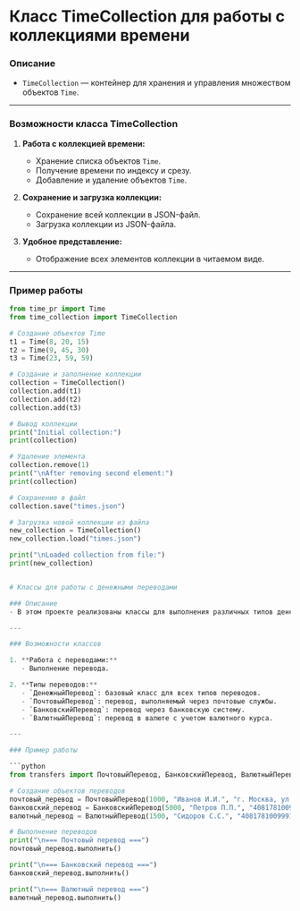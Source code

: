 # Класс TimeCollection для работы с коллекциями времени

### Описание
- `TimeCollection` — контейнер для хранения и управления множеством объектов `Time`.

---

### Возможности класса TimeCollection

1. **Работа с коллекцией времени:**
   - Хранение списка объектов `Time`.
   - Получение времени по индексу и срезу.
   - Добавление и удаление объектов `Time`.

2. **Сохранение и загрузка коллекции:**
   - Сохранение всей коллекции в JSON-файл.
   - Загрузка коллекции из JSON-файла.

3. **Удобное представление:**
   - Отображение всех элементов коллекции в читаемом виде.

---

### Пример работы

```python
from time_pr import Time
from time_collection import TimeCollection

# Создание объектов Time
t1 = Time(8, 20, 15)
t2 = Time(9, 45, 30)
t3 = Time(23, 59, 59)

# Создание и заполнение коллекции
collection = TimeCollection()
collection.add(t1)
collection.add(t2)
collection.add(t3)

# Вывод коллекции
print("Initial collection:")
print(collection)

# Удаление элемента
collection.remove(1)
print("\nAfter removing second element:")
print(collection)

# Сохранение в файл
collection.save("times.json")

# Загрузка новой коллекции из файла
new_collection = TimeCollection()
new_collection.load("times.json")

print("\nLoaded collection from file:")
print(new_collection)


# Классы для работы с денежными переводами

### Описание
- В этом проекте реализованы классы для выполнения различных типов денежных переводов. Каждый класс представляет собой конкретный тип перевода и предоставляет метод `выполнить()`, который инициирует процесс перевода.

---

### Возможности классов

1. **Работа с переводами:**
   - Выполнение перевода.   

2. **Типы переводов:**
   - `ДенежныйПеревод`: базовый класс для всех типов переводов.
   - `ПочтовыйПеревод`: перевод, выполняемый через почтовые службы.
   - `БанковскийПеревод`: перевод через банковскую систему.
   - `ВалютныйПеревод`: перевод в валюте с учетом валютного курса.

---

### Пример работы

```python
from transfers import ПочтовыйПеревод, БанковскийПеревод, ВалютныйПеревод

# Создание объектов переводов
почтовый_перевод = ПочтовыйПеревод(1000, "Иванов И.И.", "г. Москва, ул. Ленина, 1")
банковский_перевод = БанковскийПеревод(5000, "Петров П.П.", "40817810099910004312")
валютный_перевод = ВалютныйПеревод(1500, "Сидоров С.С.", "40817810099910004312", "USD")

# Выполнение переводов
print("\n=== Почтовый перевод ===")
почтовый_перевод.выполнить()

print("\n=== Банковский перевод ===")
банковский_перевод.выполнить()

print("\n=== Валютный перевод ===")
валютный_перевод.выполнить()

